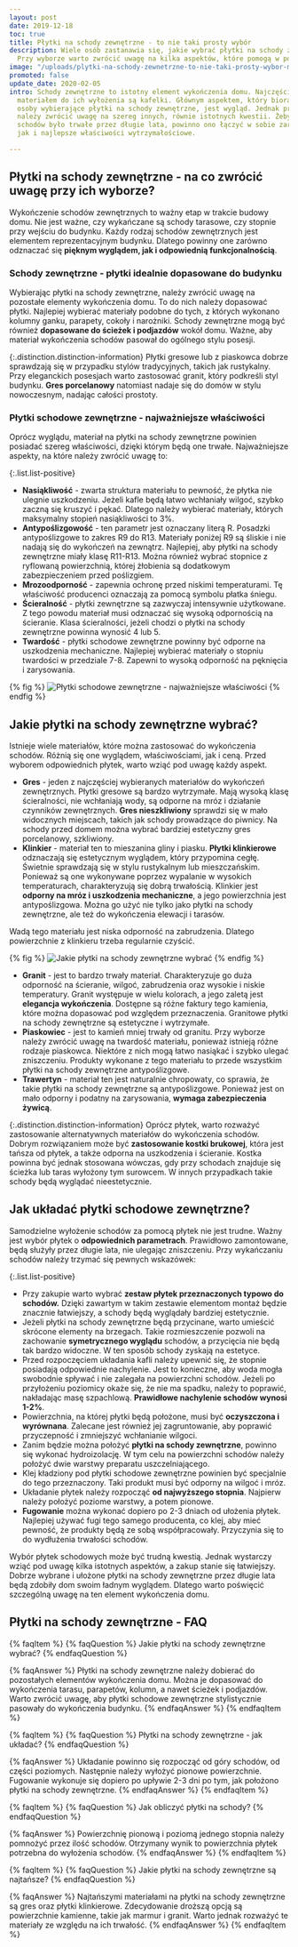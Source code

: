 ```yaml
---
layout: post
date: 2019-12-18
toc: true
title: Płytki na schody zewnętrzne - to nie taki prosty wybór
description: Wiele osób zastanawia się, jakie wybrać płytki na schody zewnętrzne.
  Przy wyborze warto zwrócić uwagę na kilka aspektów, które pomogą w podjęciu decyzji.
image: "/uploads/plytki-na-schody-zewnetrzne-to-nie-taki-prosty-wybor-min.jpg"
promoted: false
update_date: 2020-02-05
intro: Schody zewnętrzne to istotny element wykończenia domu. Najczęściej wybieranym
  materiałem do ich wyłożenia są kafelki. Głównym aspektem, który biorą pod uwagę
  osoby wybierające płytki na schody zewnętrzne, jest wygląd. Jednak przy takim zakupie
  należy zwrócić uwagę na szereg innych, równie istotnych kwestii. Żeby wykończenie
  schodów było trwałe przez długie lata, powinno ono łączyć w sobie zarówno estetykę,
  jak i najlepsze właściwości wytrzymałościowe.

---
```

## Płytki na schody zewnętrzne - na co zwrócić uwagę przy ich wyborze?

Wykończenie schodów zewnętrznych to ważny etap w trakcie budowy domu. Nie jest ważne, czy wykańczane są schody tarasowe, czy stopnie przy wejściu do budynku. Każdy rodzaj schodów zewnętrznych jest elementem reprezentacyjnym budynku. Dlatego powinny one zarówno odznaczać się **pięknym wyglądem, jak i odpowiednią funkcjonalnością**.

### Schody zewnętrzne - płytki idealnie dopasowane do budynku

Wybierając płytki na schody zewnętrzne, należy zwrócić uwagę na pozostałe elementy wykończenia domu. To do nich należy dopasować płytki. Najlepiej wybierać materiały podobne do tych, z których wykonano kolumny ganku, parapety, cokoły i narożniki. Schody zewnętrzne mogą być również **dopasowane do ścieżek i podjazdów** wokół domu. Ważne, aby materiał wykończenia schodów pasował do ogólnego stylu posesji.

{:.distinction.distinction-information}
Płytki gresowe lub z piaskowca dobrze sprawdzają się w przypadku stylów tradycyjnych, takich jak rustykalny. Przy eleganckich posesjach warto zastosować granit, który podkreśli styl budynku. **Gres porcelanowy** natomiast nadaje się do domów w stylu nowoczesnym, nadając całości prostoty.

### Płytki schodowe zewnętrzne - najważniejsze właściwości

Oprócz wyglądu, materiał na płytki na schody zewnętrzne powinien posiadać szereg właściwości, dzięki którym będą one trwałe. Najważniejsze aspekty, na które należy zwrócić uwagę to:

{:.list.list-positive}

* **Nasiąkliwość** - zwarta struktura materiału to pewność, że płytka nie ulegnie uszkodzeniu. Jeżeli kafle będą łatwo wchłaniały wilgoć, szybko zaczną się kruszyć i pękać. Dlatego należy wybierać materiały, których maksymalny stopień nasiąkliwości to 3%.
* **Antypoślizgowość** - ten parametr jest oznaczany literą R. Posadzki antypoślizgowe to zakres R9 do R13. Materiały poniżej R9 są śliskie i nie nadają się do wykończeń na zewnątrz. Najlepiej, aby płytki na schody zewnętrzne miały klasę R11-R13. Można również wybrać stopnice z ryflowaną powierzchnią, której żłobienia są dodatkowym zabezpieczeniem przed poślizgiem.
* **Mrozoodporność** - zapewnia ochronę przed niskimi temperaturami. Tę właściwość producenci oznaczają za pomocą symbolu płatka śniegu.
* **Ścieralność** - płytki zewnętrzne są zazwyczaj intensywnie użytkowane. Z tego powodu materiał musi odznaczać się wysoką odpornością na ścieranie. Klasa ścieralności, jeżeli chodzi o płytki na schody zewnętrzne powinna wynosić 4 lub 5.
* **Twardość** - płytki schodowe zewnętrzne powinny być odporne na uszkodzenia mechaniczne. Najlepiej wybierać materiały o stopniu twardości w przedziale 7-8. Zapewni to wysoką odporność na pęknięcia i zarysowania.

{% fig %}
![Płytki schodowe zewnętrzne - najważniejsze właściwości](/uploads/plytki-schodowe-zewnetrzne-najwazniejsze-wlasciwosci.jpg "Płytki schodowe zewnętrzne - najważniejsze właściwości")
{% endfig %}

## Jakie płytki na schody zewnętrzne wybrać?

Istnieje wiele materiałów, które można zastosować do wykończenia schodów. Różnią się one wyglądem, właściwościami, jak i ceną. Przed wyborem odpowiednich płytek, warto wziąć pod uwagę każdy aspekt.

* **Gres** - jeden z najczęściej wybieranych materiałów do wykończeń zewnętrznych. Płytki gresowe są bardzo wytrzymałe. Mają wysoką klasę ścieralności, nie wchłaniają wody, są odporne na mróz i działanie czynników zewnętrznych. **Gres nieszkliwiony** sprawdzi się w mało widocznych miejscach, takich jak schody prowadzące do piwnicy. Na schody przed domem można wybrać bardziej estetyczny gres porcelanowy, szkliwiony.
* **Klinkier** - materiał ten to mieszanina gliny i piasku. **Płytki klinkierowe** odznaczają się estetycznym wyglądem, który przypomina cegłę. Świetnie sprawdzają się w stylu rustykalnym lub mieszczańskim. Ponieważ są one wykonywane poprzez wypalanie w wysokich temperaturach, charakteryzują się dobrą trwałością. Klinkier jest **odporny na mróz i uszkodzenia mechaniczne**, a jego powierzchnia jest antypoślizgowa. Można go użyć nie tylko jako płytki na schody zewnętrzne, ale też do wykończenia elewacji i tarasów.

Wadą tego materiału jest niska odporność na zabrudzenia. Dlatego powierzchnie z klinkieru trzeba regularnie czyścić.

{% fig %}
![Jakie płytki na schody zewnętrzne wybrać](/uploads/jakie-plytki-na-schody-zewnetrzne-wybrac.jpg "Jakie płytki na schody zewnętrzne wybrać")
{% endfig %}

* **Granit** - jest to bardzo trwały materiał. Charakteryzuje go duża odporność na ścieranie, wilgoć, zabrudzenia oraz wysokie i niskie temperatury. Granit występuje w wielu kolorach, a jego zaletą jest **elegancja wykończenia**. Dostępne są różne faktury tego kamienia, które można dopasować pod względem przeznaczenia. Granitowe płytki na schody zewnętrzne są estetyczne i wytrzymałe.
* **Piaskowiec** - jest to kamień mniej trwały od granitu. Przy wyborze należy zwrócić uwagę na twardość materiału, ponieważ istnieją różne rodzaje piaskowca. Niektóre z nich mogą łatwo nasiąkać i szybko ulegać zniszczeniu. Produkty wykonane z tego materiału to przede wszystkim płytki na schody zewnętrzne antypoślizgowe.
* **Trawertyn** - materiał ten jest naturalnie chropowaty, co sprawia, że takie płytki na schody zewnętrzne są antypoślizgowe. Ponieważ jest on mało odporny i podatny na zarysowania, **wymaga zabezpieczenia żywicą**.

{:.distinction.distinction-information}
Oprócz płytek, warto rozważyć zastosowanie alternatywnych materiałów do wykończenia schodów. Dobrym rozwiązaniem może być **zastosowanie kostki brukowej**, która jest tańsza od płytek, a także odporna na uszkodzenia i ścieranie. Kostka powinna być jednak stosowana wówczas, gdy przy schodach znajduje się ścieżka lub taras wyłożony tym surowcem. W innych przypadkach takie schody będą wyglądać nieestetycznie.

## Jak układać płytki schodowe zewnętrzne?

Samodzielne wyłożenie schodów za pomocą płytek nie jest trudne. Ważny jest wybór płytek o **odpowiednich parametrach**. Prawidłowo zamontowane, będą służyły przez długie lata, nie ulegając zniszczeniu. Przy wykańczaniu schodów należy trzymać się pewnych wskazówek:

{:.list.list-positive}

* Przy zakupie warto wybrać **zestaw płytek przeznaczonych typowo do schodów.** Dzięki zawartym w takim zestawie elementom montaż będzie znacznie łatwiejszy, a schody będą wyglądały bardziej estetycznie.
* Jeżeli płytki na schody zewnętrzne będą przycinane, warto umieścić skrócone elementy na brzegach. Takie rozmieszczenie pozwoli na zachowanie **symetrycznego wyglądu** schodów, a przycięcia nie będą tak bardzo widoczne. W ten sposób schody zyskają na estetyce.
* Przed rozpoczęciem układania kafli należy upewnić się, że stopnie posiadają odpowiednie nachylenie. Jest to konieczne, aby woda mogła swobodnie spływać i nie zalegała na powierzchni schodów. Jeżeli po przyłożeniu poziomicy okaże się, że nie ma spadku, należy to poprawić, nakładając masę szpachlową. **Prawidłowe nachylenie schodów wynosi 1-2%**.
* Powierzchnia, na której płytki będą położone, musi być **oczyszczona i wyrównana**. Zalecane jest również jej zagruntowanie, aby poprawić przyczepność i zmniejszyć wchłanianie wilgoci.
* Zanim będzie można położyć **płytki na schody zewnętrzne**, powinno się wykonać hydroizolację. W tym celu na powierzchni schodów należy położyć dwie warstwy preparatu uszczelniającego.
* Klej kładziony pod płytki schodowe zewnętrzne powinien być specjalnie do tego przeznaczony. Taki produkt musi być odporny na wilgoć i mróz.
* Układanie płytek należy rozpocząć **od najwyższego stopnia**. Najpierw należy położyć poziome warstwy, a potem pionowe.
* **Fugowanie** można wykonać dopiero po 2-3 dniach od ułożenia płytek. Najlepiej używać fugi tego samego producenta, co klej, aby mieć pewność, że produkty będą ze sobą współpracowały. Przyczynia się to do wydłużenia trwałości schodów.

Wybór płytek schodowych może być trudną kwestią. Jednak wystarczy wziąć pod uwagę kilka istotnych aspektów, a zakup stanie się łatwiejszy. Dobrze wybrane i ułożone płytki na schody zewnętrzne przez długie lata będą zdobiły dom swoim ładnym wyglądem. Dlatego warto poświęcić szczególną uwagę na ten element wykończenia domu.

## Płytki na schody zewnętrzne - FAQ

{% faqItem %}
{% faqQuestion %}
Jakie płytki na schody zewnętrzne wybrać?
{% endfaqQuestion %}

{% faqAnswer %}
Płytki na schody zewnętrzne należy dobierać do pozostałych elementów wykończenia domu. Można je dopasować do wykończenia tarasu, parapetów, kolumn, a nawet ścieżek i podjazdów. Warto zwrócić uwagę, aby płytki schodowe zewnętrzne stylistycznie pasowały do wykończenia budynku.
{% endfaqAnswer %}
{% endfaqItem %}

{% faqItem %}
{% faqQuestion %}
Płytki na schody zewnętrzne - jak układać?
{% endfaqQuestion %}

{% faqAnswer %}
Układanie powinno się rozpocząć od góry schodów, od części poziomych. Następnie należy wyłożyć pionowe powierzchnie. Fugowanie wykonuje się dopiero po upływie 2-3 dni po tym, jak położono płytki na schody zewnętrzne.
{% endfaqAnswer %}
{% endfaqItem %}

{% faqItem %}
{% faqQuestion %}
Jak obliczyć płytki na schody?
{% endfaqQuestion %}

{% faqAnswer %}
Powierzchnię pionową i poziomą jednego stopnia należy pomnożyć przez ilość schodów. Otrzymany wynik to powierzchnia płytek potrzebna do wyłożenia schodów.
{% endfaqAnswer %}
{% endfaqItem %}

{% faqItem %}
{% faqQuestion %}
Jakie płytki na schody zewnętrzne są najtańsze?
{% endfaqQuestion %}

{% faqAnswer %}
Najtańszymi materiałami na płytki na schody zewnętrzne są gres oraz płytki klinkierowe. Zdecydowanie droższą opcją są powierzchnie kamienne, takie jak marmur i granit. Warto jednak rozważyć te materiały ze względu na ich trwałość.
{% endfaqAnswer %}
{% endfaqItem %}